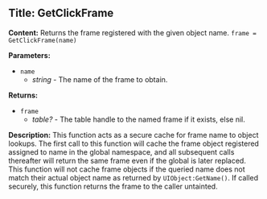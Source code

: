 ## Title: GetClickFrame

**Content:**
Returns the frame registered with the given object name.
`frame = GetClickFrame(name)`

**Parameters:**
- `name`
  - *string* - The name of the frame to obtain.

**Returns:**
- `frame`
  - *table?* - The table handle to the named frame if it exists, else nil.

**Description:**
This function acts as a secure cache for frame name to object lookups. The first call to this function will cache the frame object registered assigned to name in the global namespace, and all subsequent calls thereafter will return the same frame even if the global is later replaced.
This function will not cache frame objects if the queried name does not match their actual object name as returned by `UIObject:GetName()`.
If called securely, this function returns the frame to the caller untainted.